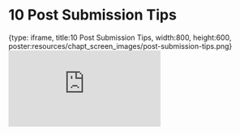 # 10 Post Submission Tips
 
{type: iframe, title:10 Post Submission Tips, width:800, height:600, poster:resources/chapt_screen_images/post-submission-tips.png}
![](https://hutchdatascience.org/NIH_Data_Sharing/no_toc/post-submission-tips.html)
 

 
